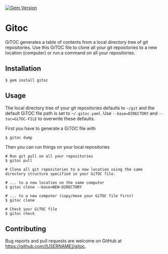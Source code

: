 [![Gem Version](https://badge.fury.io/rb/gitoc.svg)](https://badge.fury.io/rb/gitoc)

# Gitoc

GiTOC generates a table of contents from a local directory tree of git repositories. Use this GiTOC file to clone all your git repositories to a new location (computer) or run a command on all your repositories.

## Installation

    $ gem install gitoc

## Usage

The local directory tree of your git repositories defaults to `~/git` and the default GiTOC file path is set to `~/.gitoc.yaml`. Use `--base=DIRECTORY` and `--toc=GiTOC-FILE` to overwrite these defaults.

First you have to generate a GiTOC file with

    $ gitoc dump

Then you can run things on your local repositories

    # Run git pull on all your repositories
    $ gitoc pull

    # Clone all git repositories to a new location using the same directory structure specified in your GiTOC file.

    # ... to a new location on the same computer
    $ gitoc clone --base=NEW-DIRECTORY

    # ... to a new computer (copy/move your GiTOC file first)
    $ gitoc clone

    # Check your GiTOC file
    $ gitoc check

## Contributing

Bug reports and pull requests are welcome on GitHub at https://github.com/[USERNAME]/gitoc.
